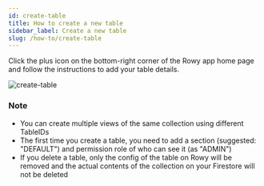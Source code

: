 ```yaml
---
id: create-table
title: How to create a new table
sidebar_label: Create a new table
slug: /how-to/create-table
---
```


Click the plus icon on the bottom-right corner of the Rowy app home page and follow the instructions to add your table details.

![create-table](./create-table.gif)

### Note
- You can create multiple views of the same collection using different TableIDs
- The first time you create a table, you need to add a section (suggested: "DEFAULT") and permission role of who can see it (as "ADMIN")
- If you delete a table, only the config of the table on Rowy will be removed and the actual contents of the collection on your Firestore will not be deleted


